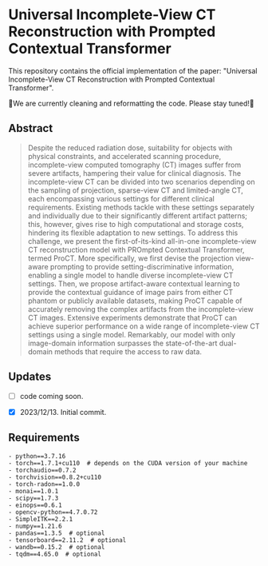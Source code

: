 # Universal Incomplete-View CT Reconstruction with Prompted Contextual Transformer
This repository contains the official implementation of the paper: "Universal Incomplete-View CT Reconstruction with Prompted Contextual Transformer".

🚧We are currently cleaning and reformatting the code. Please stay tuned!🚧

## Abstract
> Despite the reduced radiation dose, suitability for objects with physical constraints, and accelerated scanning procedure, incomplete-view computed tomography (CT) images suffer from severe artifacts, hampering their value for clinical diagnosis. The incomplete-view CT can be divided into two scenarios depending on the sampling of projection, sparse-view CT and limited-angle CT, each encompassing various settings for different clinical requirements. Existing methods tackle with these settings separately and individually due to their significantly different artifact patterns; this, however, gives rise to high computational and storage costs, hindering its flexible adaptation to new settings. To address this challenge, we present the first-of-its-kind all-in-one incomplete-view CT reconstruction model with PROmpted Contextual Transformer, termed ProCT. More specifically, we first devise the projection view-aware prompting to provide setting-discriminative information, enabling a single model to handle diverse incomplete-view CT settings. Then, we propose artifact-aware contextual learning to provide the contextual guidance of image pairs from either CT phantom or publicly available datasets, making ProCT capable of accurately removing the complex artifacts from the incomplete-view CT images. Extensive experiments demonstrate that ProCT can achieve superior performance on a wide range of incomplete-view CT settings using a single model. Remarkably, our model with only image-domain information surpasses the state-of-the-art dual-domain methods that require the access to raw data.


## Updates
- [ ] code coming soon.
- [x] 2023/12/13. Initial commit.


## Requirements
```
- python==3.7.16
- torch==1.7.1+cu110  # depends on the CUDA version of your machine
- torchaudio==0.7.2
- torchvision==0.8.2+cu110
- torch-radon==1.0.0
- monai==1.0.1
- scipy==1.7.3
- einops==0.6.1
- opencv-python==4.7.0.72
- SimpleITK==2.2.1
- numpy==1.21.6
- pandas==1.3.5  # optional
- tensorboard==2.11.2  # optional
- wandb==0.15.2  # optional
- tqdm==4.65.0  # optional
```

